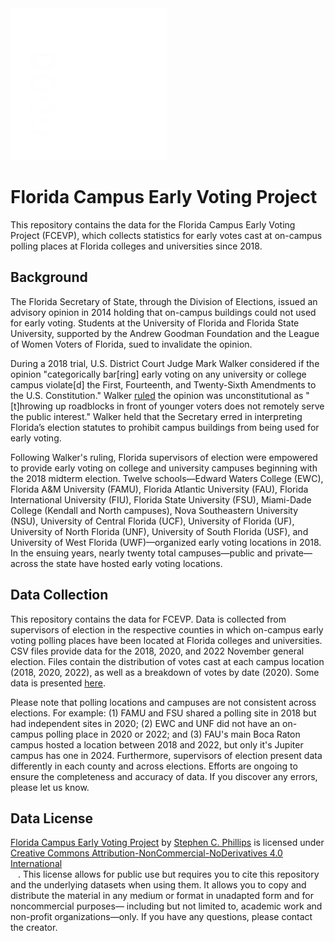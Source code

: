 <img src="https://github.com/scvphillips/FCEVP/blob/main/extras/banner.png" width="250" alt="FCEVP Logo">

# Florida Campus Early Voting Project
This repository contains the data for the Florida Campus Early Voting Project (FCEVP), which collects statistics for early votes cast at on-campus polling places at Florida colleges and universities since 2018.

## Background

The Florida Secretary of State, through the Division of Elections, issued an advisory opinion in 2014 holding that on-campus buildings could not used for early voting. Students at the University of Florida and Florida State University, supported by the Andrew Goodman Foundation and the League of Women Voters of Florida, sued to invalidate the opinion.

During a 2018 trial, U.S. District Court Judge Mark Walker considered if the opinion "categorically bar[ring] early voting on any university or college campus violate[d] the First, Fourteenth, and Twenty-Sixth Amendments to the U.S. Constitution." Walker [ruled](https://drive.google.com/file/d/1XVKoOCo2Hkv42PW_IJfVRIM7p89yxFy7/view?usp=sharing) the opinion was unconstitutional as "[t]hrowing up roadblocks in front of younger voters does not remotely serve the public interest." Walker held that the Secretary erred in interpreting Florida’s election statutes to prohibit campus buildings from being used for early voting. 

Following Walker's ruling, Florida supervisors of election were empowered to provide early voting on college and university campuses beginning with the 2018 midterm election. Twelve schools—Edward Waters College (EWC), Florida A&M University (FAMU), Florida Atlantic University (FAU), Florida International University (FIU), Florida State University (FSU), Miami-Dade College (Kendall and North campuses), Nova Southeastern University (NSU), University of Central Florida (UCF), University of Florida (UF), University of North Florida (UNF), University of South Florida (USF), and University of West Florida (UWF)—organized early voting locations in 2018. In the ensuing years, nearly twenty total campuses—public and private—across the state have hosted early voting locations.

## Data Collection

This repository contains the data for FCEVP. Data is collected from supervisors of election in the respective counties in which on-campus early voting polling places have been located at Florida colleges and universities. CSV files provide data for the 2018, 2020, and 2022 November general election. Files contain the distribution of votes cast at each campus location (2018, 2020, 2022), as well as a breakdown of votes by date (2020). Some data is presented [here](https://www.stephencphillips.com/research/campus-voting).

Please note that polling locations and campuses are not consistent across elections. For example: (1) FAMU and FSU shared a polling site in 2018 but had independent sites in 2020; (2) EWC and UNF did not have an on-campus polling place in 2020 or 2022; and (3) FAU's main Boca Raton campus hosted a location between 2018 and 2022, but only it's Jupiter campus has one in 2024. Furthermore, supervisors of election present data differently in each county and across elections. Efforts are ongoing to ensure the completeness and accuracy of data. If you discover any errors, please let us know.

## Data License

<p xmlns:cc="http://creativecommons.org/ns#" xmlns:dct="http://purl.org/dc/terms/"><a property="dct:title" rel="cc:attributionURL" href="https://github.com/scvphillips/FCEVP/">Florida Campus Early Voting Project</a> by <a rel="cc:attributionURL dct:creator" property="cc:attributionName" href="https://www.stephencphillips.com">Stephen C. Phillips</a> is licensed under <a href="https://creativecommons.org/licenses/by-nc-nd/4.0/?ref=chooser-v1" target="_blank" rel="license noopener noreferrer" style="display:inline-block;">Creative Commons Attribution-NonCommercial-NoDerivatives 4.0 International</a> <img style="height:22px!important;margin-left:3px;vertical-align:text-bottom;" src="https://mirrors.creativecommons.org/presskit/icons/cc.svg?ref=chooser-v1" alt=""><img style="height:22px!important;margin-left:3px;vertical-align:text-bottom;" src="https://mirrors.creativecommons.org/presskit/icons/by.svg?ref=chooser-v1" alt=""><img style="height:22px!important;margin-left:3px;vertical-align:text-bottom;" src="https://mirrors.creativecommons.org/presskit/icons/nc.svg?ref=chooser-v1" alt=""><img style="height:22px!important;margin-left:3px;vertical-align:text-bottom;" src="https://mirrors.creativecommons.org/presskit/icons/nd.svg?ref=chooser-v1" alt="">. This license allows for public use but requires you to cite this repository and the underlying datasets when using them. It allows you to copy and distribute the material in any medium or format in unadapted form and for noncommercial purposes— including but not limited to, academic work and non-profit organizations—only. If you have any questions, please contact the creator.</p>
